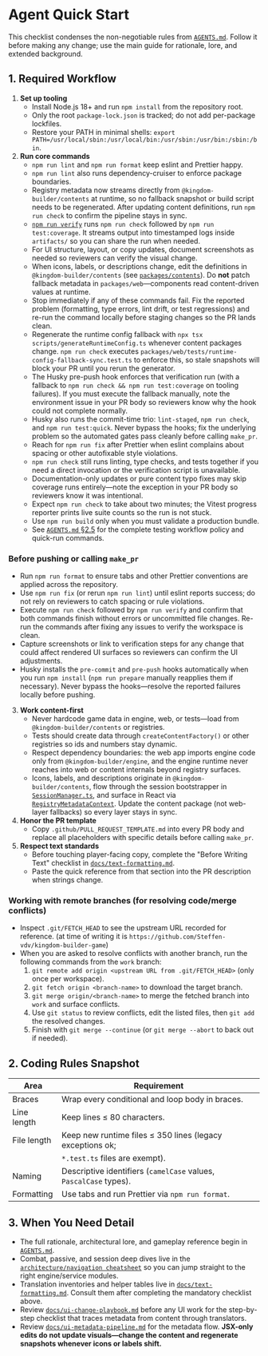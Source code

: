 # Agent Quick Start

This checklist condenses the non-negotiable rules from
[`AGENTS.md`](../AGENTS.md). Follow it before making any change; use the main
guide for rationale, lore, and extended background.

## 1. Required Workflow

1. **Set up tooling**
   - Install Node.js 18+ and run `npm install` from the repository
     root.
   - Only the root `package-lock.json` is tracked; do not add per-package
     lockfiles.
   - Restore your PATH in minimal shells:
     `export PATH=/usr/local/sbin:/usr/local/bin:/usr/sbin:/usr/bin:/sbin:/bin`.
2. **Run core commands**
   - `npm run lint` and `npm run format` keep eslint and Prettier happy.
   - `npm run lint` also runs dependency-cruiser to enforce package
     boundaries.
   - Registry metadata now streams directly from
     `@kingdom-builder/contents` at runtime, so no fallback snapshot or build
     script needs to be regenerated. After updating content definitions, run
     `npm run check` to confirm the pipeline stays in sync.
   - [`npm run verify`](../scripts/run-verification.mjs) runs `npm run check`
     followed by `npm run test:coverage`. It streams output into timestamped
     logs inside `artifacts/` so you can share the run when needed.
   - For UI structure, layout, or copy updates, document screenshots as needed
     so reviewers can verify the visual change.
   - When icons, labels, or descriptions change, edit the definitions in
     `@kingdom-builder/contents` (see [`packages/contents`](../packages/contents)).
     Do **not** patch fallback metadata in `packages/web`—components read
     content-driven values at runtime.
   - Stop immediately if any of these commands fail. Fix the reported problem
     (formatting, type errors, lint drift, or test regressions) and re-run the
     command locally before staging changes so the PR lands clean.
   - Regenerate the runtime config fallback with
     `npx tsx scripts/generateRuntimeConfig.ts` whenever content packages change.
     `npm run check` executes
     `packages/web/tests/runtime-config-fallback-sync.test.ts` to enforce this, so
     stale snapshots will block your PR until you rerun the generator.
   - The Husky pre-push hook enforces that verification run (with a fallback
     to `npm run check && npm run test:coverage` on tooling failures). If you
     must execute the fallback manually, note the environment issue in your PR
     body so reviewers know why the hook could not complete normally.
   - Husky also runs the commit-time trio: `lint-staged`, `npm run check`,
     and `npm run test:quick`. Never bypass the hooks; fix the underlying
     problem so the automated gates pass cleanly before calling `make_pr`.
   - Reach for `npm run fix` after Prettier when eslint complains about
     spacing or other autofixable style violations.
   - `npm run check` still runs linting, type checks, and tests together if you
     need a direct invocation or the verification script is unavailable.
   - Documentation-only updates or pure content typo fixes may skip coverage
     runs entirely—note the exception in your PR body so reviewers know it was
     intentional.
   - Expect `npm run check` to take about two minutes; the Vitest progress
     reporter prints live suite counts so the run is not stuck.
   - Use `npm run build` only when you must validate a production bundle.
   - See [`AGENTS.md` §2.5](../AGENTS.md#25-testing-workflow) for the complete
     testing workflow policy and quick-run commands.

### Before pushing or calling `make_pr`

- Run `npm run format` to ensure tabs and other Prettier conventions are
  applied across the repository.
- Use `npm run fix` (or rerun `npm run lint`) until eslint reports success;
  do not rely on reviewers to catch spacing or rule violations.
- Execute `npm run check` followed by `npm run verify` and confirm that both
  commands finish without errors or uncommitted file changes. Re-run the
  commands after fixing any issues to verify the workspace is clean.
- Capture screenshots or link to verification steps for any change that could
  affect rendered UI surfaces so reviewers can confirm the UI adjustments.
- Husky installs the `pre-commit` and `pre-push` hooks automatically when you
  run `npm install` (`npm run prepare` manually reapplies them if necessary).
  Never bypass the hooks—resolve the reported failures locally before pushing.

3. **Work content-first**
   - Never hardcode game data in engine, web, or tests—load from
     `@kingdom-builder/contents` or registries.
   - Tests should create data through `createContentFactory()` or other
     registries so ids and numbers stay dynamic.
   - Respect dependency boundaries: the web app imports engine code only
     from `@kingdom-builder/engine`, and the engine runtime never reaches into
     web or content internals beyond registry surfaces.
   - Icons, labels, and descriptions originate in
     `@kingdom-builder/contents`, flow through the session bootstrapper in
     [`SessionManager.ts`](../packages/server/src/session/SessionManager.ts),
     and surface in React via
     [`RegistryMetadataContext`](../packages/web/src/contexts/RegistryMetadataContext.tsx).
     Update the content package (not web-layer fallbacks) so every layer stays
     in sync.
4. **Honor the PR template**
   - Copy `.github/PULL_REQUEST_TEMPLATE.md` into every PR body and replace all
     placeholders with specific details before calling `make_pr`.
5. **Respect text standards**
   - Before touching player-facing copy, complete the "Before Writing Text"
     checklist in
     [`docs/text-formatting.md`](text-formatting.md#0-before-writing-text).
   - Paste the quick reference from that section into the PR description when
     strings change.

### Working with remote branches (for resolving code/merge conflicts)

- Inspect `.git/FETCH_HEAD` to see the upstream URL recorded for reference. (at
  time of writing it is `https://github.com/Steffen-vdv/kingdom-builder-game`)
- When you are asked to resolve conflicts with another branch, run the
  following commands from the `work` branch:
  1. `git remote add origin <upstream URL from .git/FETCH_HEAD>`
     (only once per workspace).
  2. `git fetch origin <branch-name>` to download the target branch.
  3. `git merge origin/<branch-name>` to merge the fetched branch into `work`
     and surface conflicts.
  4. Use `git status` to review conflicts, edit the listed files, then `git add`
     the resolved changes.
  5. Finish with `git merge --continue` (or `git merge --abort` to back out if
     needed).

## 2. Coding Rules Snapshot

| Area        | Requirement                                                       |
| ----------- | ----------------------------------------------------------------- |
| Braces      | Wrap every conditional and loop body in braces.                   |
| Line length | Keep lines ≤ 80 characters.                                       |
| File length | Keep new runtime files ≤ 350 lines (legacy exceptions ok;         |
|             | `*.test.ts` files are exempt).                                    |
| Naming      | Descriptive identifiers (`camelCase` values, `PascalCase` types). |
| Formatting  | Use tabs and run Prettier via `npm run format`.                   |

## 3. When You Need Detail

- The full rationale, architectural lore, and gameplay reference begin in
  [`AGENTS.md`](../AGENTS.md#1-core-agent-principles).
- Combat, passive, and session deep dives live in the
  [`architecture/navigation cheatsheet`](architecture/navigation-cheatsheet.md)
  so you can jump straight to the right engine/service modules.
- Translation inventories and helper tables live in
  [`docs/text-formatting.md`](text-formatting.md#1-translation-pipeline-overview).
  Consult them after completing the mandatory checklist above.
- Review [`docs/ui-change-playbook.md`](ui-change-playbook.md) before any UI
  work for the step-by-step checklist that traces metadata from content through
  translators.
- Review [`docs/ui-metadata-pipeline.md`](ui-metadata-pipeline.md) for the
  metadata flow. **JSX-only edits do not update visuals—change the content and
  regenerate snapshots whenever icons or labels shift.**
